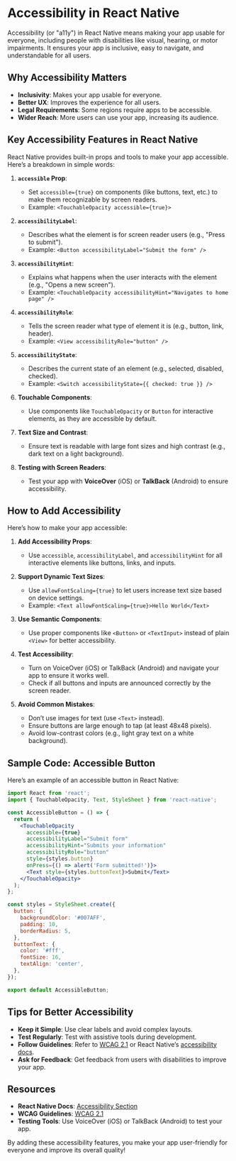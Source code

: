 
# Accessibility in React Native

Accessibility (or "a11y") in React Native means making your app usable for everyone, including people with disabilities like visual, hearing, or motor impairments. It ensures your app is inclusive, easy to navigate, and understandable for all users.

## Why Accessibility Matters
- **Inclusivity**: Makes your app usable for everyone.
- **Better UX**: Improves the experience for all users.
- **Legal Requirements**: Some regions require apps to be accessible.
- **Wider Reach**: More users can use your app, increasing its audience.

## Key Accessibility Features in React Native
React Native provides built-in props and tools to make your app accessible. Here’s a breakdown in simple words:

1. **`accessible` Prop**:
   - Set `accessible={true}` on components (like buttons, text, etc.) to make them recognizable by screen readers.
   - Example: `<TouchableOpacity accessible={true}>`

2. **`accessibilityLabel`**:
   - Describes what the element is for screen reader users (e.g., "Press to submit").
   - Example: `<Button accessibilityLabel="Submit the form" />`

3. **`accessibilityHint`**:
   - Explains what happens when the user interacts with the element (e.g., "Opens a new screen").
   - Example: `<TouchableOpacity accessibilityHint="Navigates to home page" />`

4. **`accessibilityRole`**:
   - Tells the screen reader what type of element it is (e.g., button, link, header).
   - Example: `<View accessibilityRole="button" />`

5. **`accessibilityState`**:
   - Describes the current state of an element (e.g., selected, disabled, checked).
   - Example: `<Switch accessibilityState={{ checked: true }} />`

6. **Touchable Components**:
   - Use components like `TouchableOpacity` or `Button` for interactive elements, as they are accessible by default.

7. **Text Size and Contrast**:
   - Ensure text is readable with large font sizes and high contrast (e.g., dark text on a light background).

8. **Testing with Screen Readers**:
   - Test your app with **VoiceOver** (iOS) or **TalkBack** (Android) to ensure accessibility.

## How to Add Accessibility
Here’s how to make your app accessible:

1. **Add Accessibility Props**:
   - Use `accessible`, `accessibilityLabel`, and `accessibilityHint` for all interactive elements like buttons, links, and inputs.

2. **Support Dynamic Text Sizes**:
   - Use `allowFontScaling={true}` to let users increase text size based on device settings.
   - Example: `<Text allowFontScaling={true}>Hello World</Text>`

3. **Use Semantic Components**:
   - Use proper components like `<Button>` or `<TextInput>` instead of plain `<View>` for better accessibility.

4. **Test Accessibility**:
   - Turn on VoiceOver (iOS) or TalkBack (Android) and navigate your app to ensure it works well.
   - Check if all buttons and inputs are announced correctly by the screen reader.

5. **Avoid Common Mistakes**:
   - Don’t use images for text (use `<Text>` instead).
   - Ensure buttons are large enough to tap (at least 48x48 pixels).
   - Avoid low-contrast colors (e.g., light gray text on a white background).

## Sample Code: Accessible Button
Here’s an example of an accessible button in React Native:

```jsx
import React from 'react';
import { TouchableOpacity, Text, StyleSheet } from 'react-native';

const AccessibleButton = () => {
  return (
    <TouchableOpacity
      accessible={true}
      accessibilityLabel="Submit form"
      accessibilityHint="Submits your information"
      accessibilityRole="button"
      style={styles.button}
      onPress={() => alert('Form submitted!')}>
      <Text style={styles.buttonText}>Submit</Text>
    </TouchableOpacity>
  );
};

const styles = StyleSheet.create({
  button: {
    backgroundColor: '#007AFF',
    padding: 10,
    borderRadius: 5,
  },
  buttonText: {
    color: '#fff',
    fontSize: 16,
    textAlign: 'center',
  },
});

export default AccessibleButton;
```

## Tips for Better Accessibility
- **Keep it Simple**: Use clear labels and avoid complex layouts.
- **Test Regularly**: Test with assistive tools during development.
- **Follow Guidelines**: Refer to [WCAG 2.1](https://www.w3.org/WAI/standards-guidelines/wcag/) or React Native’s [accessibility docs](https://reactnative.dev/docs/accessibility).
- **Ask for Feedback**: Get feedback from users with disabilities to improve your app.

## Resources
- **React Native Docs**: [Accessibility Section](https://reactnative.dev/docs/accessibility)
- **WCAG Guidelines**: [WCAG 2.1](https://www.w3.org/WAI/standards-guidelines/wcag/)
- **Testing Tools**: Use VoiceOver (iOS) or TalkBack (Android) to test your app.

By adding these accessibility features, you make your app user-friendly for everyone and improve its overall quality!


